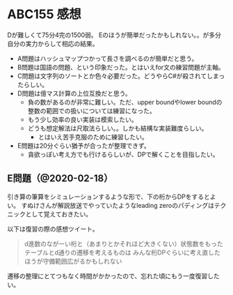 # ABC155 感想

Dが難しくて75分4完の1500弱。
Eのほうが簡単だったかもしれない。。が多分自分の実力からして相応の結果。

- A問題はハッシュマップつかって長さを調べるのが簡単だと思う。
- B問題は国語の問題、という印象だった。とはいえfor文の練習問題が主軸。
- C問題は文字列のソートとか色々必要だった。どうやらC#が殺されてしまったらしい。
- D問題は億マス計算の上位互換だと思う。
  - 負の数があるのが非常に難しい。ただ、upper boundやlower boundの整数の範囲での扱いについては練習になった。
  - もう少し効率の良い実装は模索したい。
  - どうも想定解法は尺取法らしい。。しかも結構な実装難度らしい。
    - とはいえ苦手克服のために練習したい。
- E問題は20分ぐらい猶予が合ったが整理できず。
  - 貪欲っぽい考え方でも行けるらしいが、DPで解くことを目指したい。

## E問題（@2020-02-18）

引き算の筆算をシミュレーションするような形で、下の桁からDPをするとよい。
すぬけさんが解説放送でやっていたようなleading zeroのパディングはテクニックとして覚えておきたい。

以下は復習の際の感想ツイート。

> d進数のながーい桁と（あまりとかそれほど大きくない）状態数をもったテーブルとd通りの遷移を考えるものは
> みんな桁DPぐらいに考え直したほうが守備範囲広がるかもしれない

遷移の整理にとてつもなく時間がかかったので、忘れた頃にもう一度復習したい。
